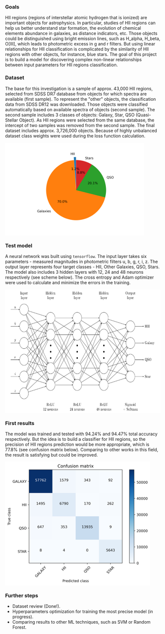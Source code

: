 ### Goals
HII regions (regions of interstellar atomic hydrogen that is ionized) 
are important objects for astrophysics. 
In particular, studies of HII regions can help us better understand 
star formation, the evolution of chemical elements abundance in galaxies, 
as distance indicators, etc. Those objects could be distinguished using 
bright emission lines, such as H_alpha, H_beta, O[III],
which leads to photometric excess in g and r filters.
But using linear relationships for HII classification is complicated by the similarity
of HII regions with other objects, for instance, blue stars. The goal of 
this project is to build a model for discovering complex non-linear
relationships between input parameters for HII regions classification.


### Dataset
The base for this investigation is a sample of approx. 43,000 HII regions,
selected from SDSS DR7 database from objects for which spectra are available (first sample).
To represent the "other" objects, the classification data from SDSS DR12
was downloaded. Those objects were classified automatically based on available spectra
of objects (second sample). The second sample includes 3 classes of objects: Galaxy, Star, QSO 
(Quasi-Stellar Object). As HII regions were selected from the same database, the intercept
of two samples was removed from the second sample. 
The final dataset includes approx. 3,726,000 objects. Because of highly unbalanced dataset
class weights were used during the loss function calculation.

<img src="https://github.com/lap1dem/hii-classification/blob/master/figures/piechart.png?raw=true" height="300" align="center">


### Test model
A neural network was built using `tensorflow`. The input layer takes six parameters - 
measured magnitudes in photometric filters u, b, g, r, i, z. The output layer represents 
four target classes - HII, Other Galaxies, QSO, Stars. The model also includes 3 hidden
layers with 12, 24 and 48 neurons respectively (see scheme below). 
The cross entropy and Adam optimizer were used to calculate and minimize the errors in the training.

<img src="https://github.com/lap1dem/hii-classification/blob/master/figures/scheme.png?raw=true" height="400" align="center">



### First results
The model was trained and tested with 94.24% and 94.47% total accuracy respectively.
But the idea is to build a classifier for HII regions, so the precision of HII regions prediction
would be more appropriate, which is 77.8% (see confusion matrix below). Comparing
to other works in this field, the result is satisfying but could be improved.


<img src="https://github.com/lap1dem/hii-classification/blob/master/figures/confusion.png?raw=true" height="400" align="center">



### Further steps
* Dataset review (Done!).
* Hyperparameters optimization for training the most precise model (in progress).
* Comparing results to other ML techniques, such as SVM or Random Forest.